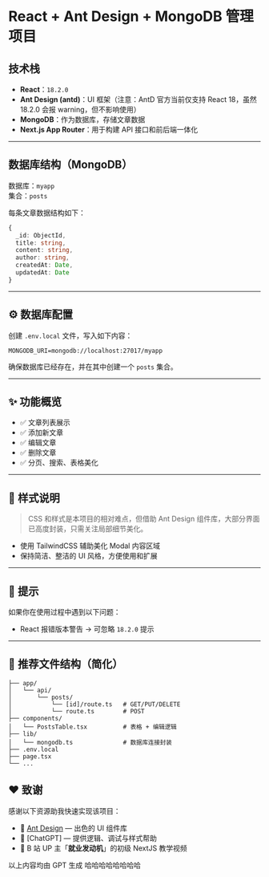 # React + Ant Design + MongoDB 管理项目

## 技术栈

- **React**：`18.2.0`
- **Ant Design (antd)**：UI 框架（注意：AntD 官方当前仅支持 React 18，虽然 18.2.0 会报 warning，但不影响使用）
- **MongoDB**：作为数据库，存储文章数据
- **Next.js App Router**：用于构建 API 接口和前后端一体化

---

## 数据库结构（MongoDB）

数据库：`myapp`  
集合：`posts`

每条文章数据结构如下：

```ts
{
  _id: ObjectId,
  title: string,
  content: string,
  author: string,
  createdAt: Date,
  updatedAt: Date
}
```

---

## ⚙️ 数据库配置

创建 `.env.local` 文件，写入如下内容：

```env
MONGODB_URI=mongodb://localhost:27017/myapp
```

确保数据库已经存在，并在其中创建一个 `posts` 集合。

---

## ✨ 功能概览

- ✅ 文章列表展示
- ✅ 添加新文章
- ✅ 编辑文章
- ✅ 删除文章
- ✅ 分页、搜索、表格美化

---

## 🎨 样式说明

> CSS 和样式是本项目的相对难点，但借助 Ant Design 组件库，大部分界面已高度封装，只需关注局部细节美化。

- 使用 TailwindCSS 辅助美化 Modal 内容区域
- 保持简洁、整洁的 UI 风格，方便使用和扩展

---

## 📌 提示

如果你在使用过程中遇到以下问题：

- React 报错版本警告 → 可忽略 `18.2.0` 提示

---

## 📁 推荐文件结构（简化）

```
├── app/
│   └── api/
│       └── posts/
│           └── [id]/route.ts   # GET/PUT/DELETE
│           └── route.ts        # POST
├── components/
│   └── PostsTable.tsx          # 表格 + 编辑逻辑
├── lib/
│   └── mongodb.ts              # 数据库连接封装
├── .env.local
├── page.tsx
└── ...
```

## ❤️ 致谢

感谢以下资源助我快速实现该项目：

- 🎨 [Ant Design](https://ant.design/) — 出色的 UI 组件库
- 🤖 [ChatGPT] — 提供逻辑、调试与样式帮助
- 🎥 B 站 UP 主「**就业发动机**」的初级 NextJS 教学视频

以上内容均由 GPT 生成 哈哈哈哈哈哈哈哈
